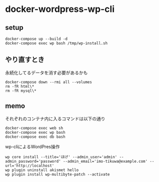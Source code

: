 # docker-wordpress-wp-cli

## setup
```
docker-compose up --build -d
docker-compose exec wp bash /tmp/wp-install.sh
```

## やり直すとき
永続化してるデータを消す必要があるかも
```
docker-compose down --rmi all --volumes
rm -fR html\*
rm -fR mysql\*
```

## memo
それぞれのコンテナ内に入るコマンドは以下の通り
```
docker-compose exec web sh
docker-compose exec wp bash
docker-compose exec db bash
```

wp-cliによるWordPres操作
```
wp core install --title='ほげ' --admin_user='admin' --admin_password='password' --admin_email='imo-tikuwa@example.com' --url='http://localhost'
wp plugin uninstall akismet hello
wp plugin install wp-multibyte-patch --activate
```
